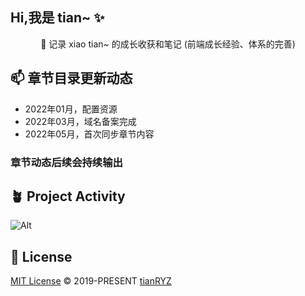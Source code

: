 ## Hi,我是 tian~ ✨



<p align="center">
🎈 记录 xiao tian~ 的成长收获和笔记 (前端成长经验、体系的完善)
</p>


## 📫 章节目录更新动态

- 2022年01月，配置资源
- 2022年03月，域名备案完成
- 2022年05月，首次同步章节内容 

### 章节动态后续会持续输出 


## 🪴 Project Activity

![Alt](https://repobeats.axiom.co/api/embed/1a24a8c36de22fe120aafa0e06a2f75e9553d290.svg "Repobeats analytics image")



## 📄 License

[MIT License](https://github.com/tianRYZ/vite-krone/blob/main/LICENSE) © 2019-PRESENT [tianRYZ](https://github.com/tianRYZ)

